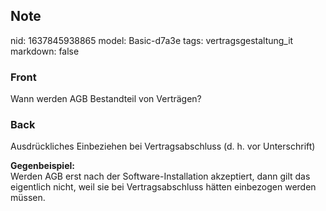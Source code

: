 ## Note
nid: 1637845938865
model: Basic-d7a3e
tags: vertragsgestaltung_it
markdown: false

### Front
Wann werden AGB Bestandteil von Verträgen?

### Back
Ausdrückliches Einbeziehen bei Vertragsabschluss (d. h. vor
Unterschrift)
<div>
  <b>Gegenbeispiel:</b>
</div>
<div>
  Werden AGB erst nach der Software-Installation akzeptiert, dann
  gilt das eigentlich nicht, weil sie bei Vertragsabschluss hätten
  einbezogen werden müssen.
</div>
